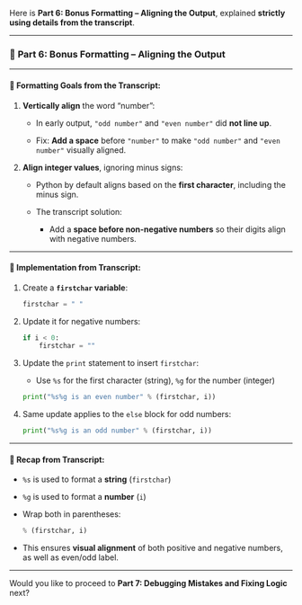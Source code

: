 Here is **Part 6: Bonus Formatting – Aligning the Output**, explained **strictly using details from the transcript**.

---

### 📐 **Part 6: Bonus Formatting – Aligning the Output**

---

#### 🎯 Formatting Goals from the Transcript:

1. **Vertically align** the word “number”:
    
    - In early output, `"odd number"` and `"even number"` did **not line up**.
        
    - Fix: **Add a space** before `"number"` to make `"odd number"` and `"even number"` visually aligned.
        
2. **Align integer values**, ignoring minus signs:
    
    - Python by default aligns based on the **first character**, including the minus sign.
        
    - The transcript solution:
        
        - Add a **space before non-negative numbers** so their digits align with negative numbers.
            

---

#### 🧰 Implementation from Transcript:

1. Create a **`firstchar` variable**:
    
    ```python
    firstchar = " "
    ```
    
2. Update it for negative numbers:
    
    ```python
    if i < 0:
        firstchar = ""
    ```
    
3. Update the `print` statement to insert `firstchar`:
    
    - Use `%s` for the first character (string), `%g` for the number (integer)
        
    
    ```python
    print("%s%g is an even number" % (firstchar, i))
    ```
    
4. Same update applies to the `else` block for odd numbers:
    
    ```python
    print("%s%g is an odd number" % (firstchar, i))
    ```
    

---

#### 📝 Recap from Transcript:

- `%s` is used to format a **string** (`firstchar`)
    
- `%g` is used to format a **number** (`i`)
    
- Wrap both in parentheses:
    
    ```python
    % (firstchar, i)
    ```
    
- This ensures **visual alignment** of both positive and negative numbers, as well as even/odd label.
    

---

Would you like to proceed to **Part 7: Debugging Mistakes and Fixing Logic** next?